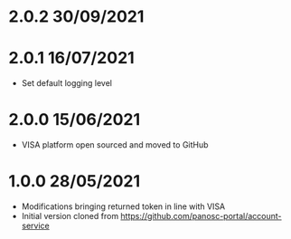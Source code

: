 2.0.2 30/09/2021
================

2.0.1 16/07/2021
================
 * Set default logging level

2.0.0 15/06/2021
================
 * VISA platform open sourced and moved to GitHub

1.0.0 28/05/2021
================
 * Modifications bringing returned token in line with VISA
 * Initial version cloned from https://github.com/panosc-portal/account-service